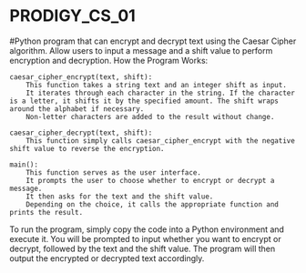 # PRODIGY_CS_01
#Python program that can encrypt and decrypt text using the Caesar Cipher algorithm. Allow users to input a message and a shift value to perform encryption and decryption.
How the Program Works:

    caesar_cipher_encrypt(text, shift):
        This function takes a string text and an integer shift as input.
        It iterates through each character in the string. If the character is a letter, it shifts it by the specified amount. The shift wraps around the alphabet if necessary.
        Non-letter characters are added to the result without change.

    caesar_cipher_decrypt(text, shift):
        This function simply calls caesar_cipher_encrypt with the negative shift value to reverse the encryption.

    main():
        This function serves as the user interface.
        It prompts the user to choose whether to encrypt or decrypt a message.
        It then asks for the text and the shift value.
        Depending on the choice, it calls the appropriate function and prints the result.

To run the program, simply copy the code into a Python environment and execute it. You will be prompted to input whether you want to encrypt or decrypt, followed by the text and the shift value. The program will then output the encrypted or decrypted text accordingly.
